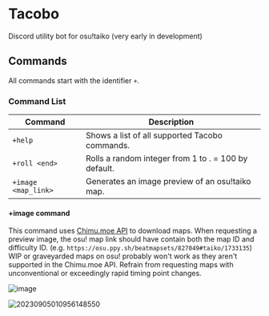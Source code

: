 # Tacobo
Discord utility bot for osu!taiko (very early in development)

## Commands
All commands start with the identifier `+`.

### Command List
| Command | Description |
| ------- | ----------- |
| `+help` | Shows a list of all supported Tacobo commands. |
| `+roll <end>` | Rolls a random integer from 1 to <end>. <end> = 100 by default. |
| `+image <map_link>` | Generates an image preview of an osu!taiko map. |

#### +image command
This command uses [Chimu.moe API](https://chimu.moe/) to download maps. When requesting a preview image, the osu! map link should have contain both the map ID and difficulty ID. (e.g. `https://osu.ppy.sh/beatmapsets/827049#taiko/1733135`) WIP or graveyarded maps on osu! probably won't work as they aren't supported in the Chimu.moe API. Refrain from requesting maps with unconventional or exceedingly rapid timing point changes.

![image](https://github.com/osutaiko/Tacobo/assets/87028262/9225781b-ebba-4bc5-8f22-4d26533630a4)

![20230905010956148550](https://github.com/osutaiko/Tacobo/assets/87028262/54d2092f-5391-4153-8d61-d2981a533204)
